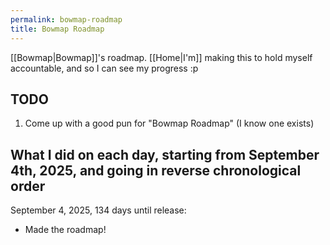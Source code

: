 ```yaml
---
permalink: bowmap-roadmap
title: Bowmap Roadmap
---
```


[[Bowmap|Bowmap]]'s roadmap. [[Home|I'm]] making this to hold myself accountable, and so I can see my progress :p

## TODO

1. Come up with a good pun for "Bowmap Roadmap" (I know one exists)

## What I did on each day, starting from September 4th, 2025, and going in reverse chronological order

September 4, 2025, 134 days until release:

- Made the roadmap!
